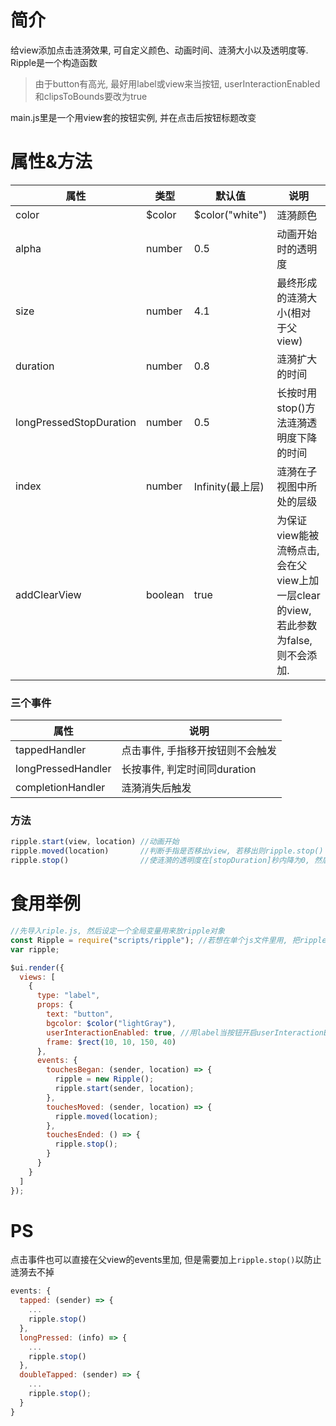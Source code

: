 # 简介

给view添加点击涟漪效果, 可自定义颜色、动画时间、涟漪大小以及透明度等. Ripple是一个构造函数

>由于button有高光, 最好用label或view来当按钮, userInteractionEnabled和clipsToBounds要改为true

main.js里是一个用view套的按钮实例, 并在点击后按钮标题改变

# 属性&方法

属性 | 类型 | 默认值 | 说明
---|---|---|---
color | $color | $color("white") | 涟漪颜色
alpha | number | 0.5 | 动画开始时的透明度
size | number | 4.1 | 最终形成的涟漪大小(相对于父view)
duration | number | 0.8 | 涟漪扩大的时间
longPressedStopDuration | number | 0.5 | 长按时用stop()方法涟漪透明度下降的时间
index | number | Infinity(最上层) | 涟漪在子视图中所处的层级
addClearView | boolean | true | 为保证view能被流畅点击, 会在父view上加一层clear的view, 若此参数为false, 则不会添加.

### 三个事件

属性 | 说明
---|---
tappedHandler | 点击事件, 手指移开按钮则不会触发
longPressedHandler | 长按事件, 判定时间同duration
completionHandler |涟漪消失后触发

### 方法

```js
ripple.start(view, location) //动画开始
ripple.moved(location)       //判断手指是否移出view, 若移出则ripple.stop()
ripple.stop()                //使涟漪的透明度在[stopDuration]秒内降为0, 然后移除
```

# 食用举例

```js
//先导入riple.js, 然后设定一个全局变量用来放ripple对象
const Ripple = require("scripts/ripple"); //若想在单个js文件里用, 把ripple.js除最后一行复制进你的脚本就行, 这一行就不用了
var ripple;

$ui.render({
  views: [
    {
      type: "label",
      props: {
        text: "button",
        bgcolor: $color("lightGray"),
        userInteractionEnabled: true, //用label当按钮开启userInteractionEnabled
        frame: $rect(10, 10, 150, 40)
      },
      events: {
        touchesBegan: (sender, location) => {
          ripple = new Ripple();
          ripple.start(sender, location);
        },
        touchesMoved: (sender, location) => {
          ripple.moved(location);
        },
        touchesEnded: () => {
          ripple.stop();
        }
      }
    }
  ]
});
```

# PS

点击事件也可以直接在父view的events里加, 但是需要加上`ripple.stop()`以防止涟漪去不掉

```js
events: {
  tapped: (sender) => {
    ...
    ripple.stop()
  },
  longPressed: (info) => {
    ...
    ripple.stop()
  },
  doubleTapped: (sender) => {
    ...
    ripple.stop();
  }
}
```
